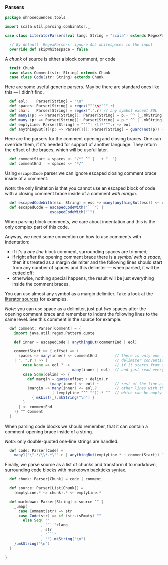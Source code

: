 ### Parsers

```scala
package ohnosequences.tools

import scala.util.parsing.combinator._

case class LiteratorParsers(val lang: String = "scala") extends RegexParsers {

  // By default `RegexParsers` ignore ALL whitespaces in the input
  override def skipWhitespace = false
```

A _chunk_ of source is either a block comment, or code

```scala
  trait Chunk
  case class Comment(str: String) extends Chunk
  case class Code(str: String) extends Chunk
```

Here are some useful generic parsers.
May be there are standard ones like this — I didn't find.

```scala
  def eol:    Parser[String] = "\n"
  def spaces: Parser[String] = regex("""\s*""".r)
  def char:   Parser[String] = regex(".".r) // any symbol except EOL
  def many1(p: => Parser[String]): Parser[String] = p.+ ^^ (_.mkString)
  def many (p: => Parser[String]): Parser[String] = p.* ^^ (_.mkString)
  def emptyLine: Parser[String] = """^[ \t]*""".r ~> eol
  def anythingBut[T](p: => Parser[T]): Parser[String] = guard(not(p)) ~> (char | eol)
```

Here are the parsers for the comment opening and closing braces.
One can override them, if it's needed for support of another language. 
They return the offset of the braces, which will be useful later.

```scala
  def commentStart = spaces <~ "/*" ^^ { _ + "  "}
  def commentEnd   = spaces <~ "*/"
```

Using `escapedCode` parser we can ignore escaped closing 
comment brace inside of a comment. 

_Note:_ the only limitation is that you cannot use an escaped
 block of code with a closing comment brace inside of a 
 comment _with margin_.

```scala
  def escapedCodeWith(esc: String) = esc ~> many(anythingBut(esc)) <~ esc ^^ { esc+_+esc }
  def escapedCode = escapedCodeWith("```") | 
                    escapedCodeWith("`")
```

When parsing block comments, we care about indentation and this is the
only complex part of this code.

Anyway, we need some convention on how to use comments with indentation:
- if it's a _one line_ block comment, surrounding spaces are trimmed;
- if right after the opening comment brace there is a _symbol with a space_,
  then it's treated as a margin delimiter and the following lines should
  start from any number of spaces and this delimiter — when parsed, it will
  be cutted off;
- otherwise, nothing special happens, the result will be just everything 
  inside the comment braces.

You can use almost any symbol as a margin delimiter. Take a look at the 
[literator sources](src/main/scala/Literator.scala) for examples.

_Note:_ you can use space as a delimiter, just put _two_ spaces after the
opening comment brace and remember to indent the following lines to the 
same level. See this comment in the source for example.

```scala
  def comment: Parser[Comment] = {
    import java.util.regex.Pattern.quote

    def inner = escapedCode | anythingBut(commentEnd | eol)

    commentStart >> { offset => (
      spaces ~> many(inner) <~ commentEnd        // there is only one line
    | ". ".r.? >> {                              // delimiter convention: any char + space
        case None => eol.? ~>                    // if it starts from a newline, skip it
                              many(inner | eol)  // and just read everything
        case Some(delim) => {
          def margin = quote(offset + delim).r
                    (many(inner) <~ eol) ~       // rest of the line after delimiter
          (margin ~> many(inner) <~ eol.?        // other lines with the margin
                     | (emptyLine ^^^ "")).* ^^  // which can be empty
            { mkList(_).mkString("\n") }
        }
      } <~ commentEnd 
    )} ^^ Comment
  }
```

When parsing code blocks we should remember, that it
can contain a comment-opening brace inside of a string.

_Note:_ only double-quoted one-line strings are handled.

```scala
  def code: Parser[Code] =
    many1("\".*/\\*.*\"".r | anythingBut(emptyLine.* ~ commentStart)) ^^ Code
```

Finally, we parse source as a list of chunks and
transform it to markdown, surrounding code blocks 
with markdown backticks syntax.

```scala
  def chunk: Parser[Chunk] = code | comment

  def source: Parser[List[Chunk]] =
    (emptyLine.* ~> chunk).* <~ emptyLine.*

  def markdown: Parser[String] = source ^^ {
    _.map{
      case Comment(str) => str
      case Code(str) => if (str.isEmpty) ""
        else Seq( ""
                , "```"+lang
                , str
                , "```"
                , "").mkString("\n")
    }.mkString("\n")
  }

}

```
